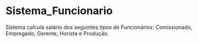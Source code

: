 # Sistema_Funcionario
Sistema calcula salário dos seguintes tipos de Funcionários: Comissionado, Empregado, Gerente, Horista e Produção.
